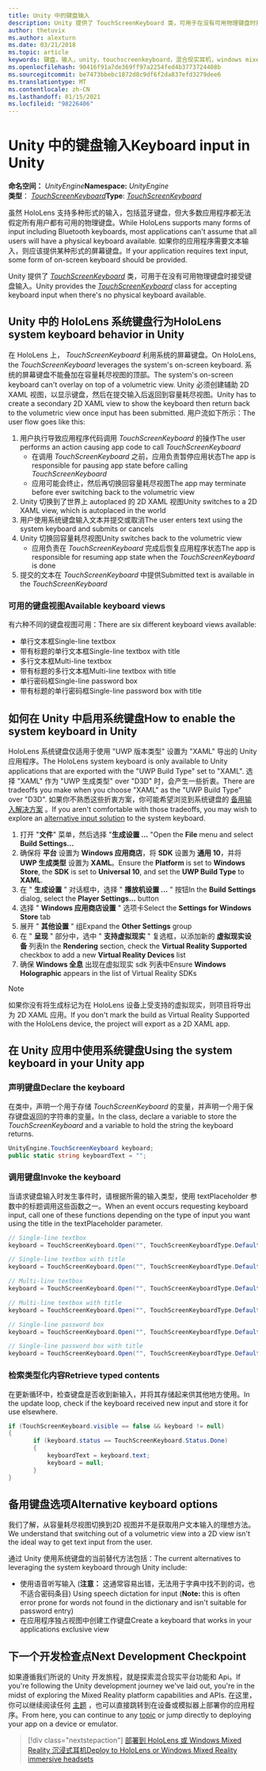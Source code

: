 ```yaml
---
title: Unity 中的键盘输入
description: Unity 提供了 TouchScreenKeyboard 类，可用于在没有可用物理键盘时接受键盘输入。
author: thetuvix
ms.author: alexturn
ms.date: 03/21/2018
ms.topic: article
keywords: 键盘，输入，unity，touchscreenkeyboard，混合现实耳机，windows mixed reality 耳机，虚拟现实耳机
ms.openlocfilehash: 90416f91a7de369ff97a2254fed4b3773724408b
ms.sourcegitcommit: be7473bbebc1872d8c9df6f2da837efd3279dee6
ms.translationtype: MT
ms.contentlocale: zh-CN
ms.lasthandoff: 01/15/2021
ms.locfileid: "98226406"
---
```

# <a name="keyboard-input-in-unity"></a><span data-ttu-id="4b263-104">Unity 中的键盘输入</span><span class="sxs-lookup"><span data-stu-id="4b263-104">Keyboard input in Unity</span></span>

<span data-ttu-id="4b263-105">**命名空间：** *UnityEngine*</span><span class="sxs-lookup"><span data-stu-id="4b263-105">**Namespace:** *UnityEngine*</span></span><br>
 <span data-ttu-id="4b263-106">**类型**： *[TouchScreenKeyboard](https://docs.unity3d.com/ScriptReference/TouchScreenKeyboard.html)*</span><span class="sxs-lookup"><span data-stu-id="4b263-106">**Type**: *[TouchScreenKeyboard](https://docs.unity3d.com/ScriptReference/TouchScreenKeyboard.html)*</span></span>

<span data-ttu-id="4b263-107">虽然 HoloLens 支持多种形式的输入，包括蓝牙键盘，但大多数应用程序都无法假定所有用户都有可用的物理键盘。</span><span class="sxs-lookup"><span data-stu-id="4b263-107">While HoloLens supports many forms of input including Bluetooth keyboards, most applications can't assume that all users will have a physical keyboard available.</span></span> <span data-ttu-id="4b263-108">如果你的应用程序需要文本输入，则应该提供某种形式的屏幕键盘。</span><span class="sxs-lookup"><span data-stu-id="4b263-108">If your application requires text input, some form of on-screen keyboard should be provided.</span></span>

<span data-ttu-id="4b263-109">Unity 提供了 *[TouchScreenKeyboard](https://docs.unity3d.com/ScriptReference/TouchScreenKeyboard.html)* 类，可用于在没有可用物理键盘时接受键盘输入。</span><span class="sxs-lookup"><span data-stu-id="4b263-109">Unity provides the *[TouchScreenKeyboard](https://docs.unity3d.com/ScriptReference/TouchScreenKeyboard.html)* class for accepting keyboard input when there's no physical keyboard available.</span></span>

## <a name="hololens-system-keyboard-behavior-in-unity"></a><span data-ttu-id="4b263-110">Unity 中的 HoloLens 系统键盘行为</span><span class="sxs-lookup"><span data-stu-id="4b263-110">HoloLens system keyboard behavior in Unity</span></span>

<span data-ttu-id="4b263-111">在 HoloLens 上， *TouchScreenKeyboard* 利用系统的屏幕键盘。</span><span class="sxs-lookup"><span data-stu-id="4b263-111">On HoloLens, the *TouchScreenKeyboard* leverages the system's on-screen keyboard.</span></span> <span data-ttu-id="4b263-112">系统的屏幕键盘不能叠加在容量耗尽视图的顶部。</span><span class="sxs-lookup"><span data-stu-id="4b263-112">The system's on-screen keyboard can't overlay on top of a volumetric view.</span></span> <span data-ttu-id="4b263-113">Unity 必须创建辅助 2D XAML 视图，以显示键盘，然后在提交输入后返回到容量耗尽视图。</span><span class="sxs-lookup"><span data-stu-id="4b263-113">Unity has to create a secondary 2D XAML view to show the keyboard then return back to the volumetric view once input has been submitted.</span></span> <span data-ttu-id="4b263-114">用户流如下所示：</span><span class="sxs-lookup"><span data-stu-id="4b263-114">The user flow goes like this:</span></span>
1. <span data-ttu-id="4b263-115">用户执行导致应用程序代码调用 *TouchScreenKeyboard* 的操作</span><span class="sxs-lookup"><span data-stu-id="4b263-115">The user performs an action causing app code to call *TouchScreenKeyboard*</span></span>
    * <span data-ttu-id="4b263-116">在调用 *TouchScreenKeyboard* 之前，应用负责暂停应用状态</span><span class="sxs-lookup"><span data-stu-id="4b263-116">The app is responsible for pausing app state before calling *TouchScreenKeyboard*</span></span>
    * <span data-ttu-id="4b263-117">应用可能会终止，然后再切换回容量耗尽视图</span><span class="sxs-lookup"><span data-stu-id="4b263-117">The app may terminate before ever switching back to the volumetric view</span></span>
2. <span data-ttu-id="4b263-118">Unity 切换到了世界上 autoplaced 的 2D XAML 视图</span><span class="sxs-lookup"><span data-stu-id="4b263-118">Unity switches to a 2D XAML view, which is autoplaced in the world</span></span>
3. <span data-ttu-id="4b263-119">用户使用系统键盘输入文本并提交或取消</span><span class="sxs-lookup"><span data-stu-id="4b263-119">The user enters text using the system keyboard and submits or cancels</span></span>
4. <span data-ttu-id="4b263-120">Unity 切换回容量耗尽视图</span><span class="sxs-lookup"><span data-stu-id="4b263-120">Unity switches back to the volumetric view</span></span>
    * <span data-ttu-id="4b263-121">应用负责在 *TouchScreenKeyboard* 完成后恢复应用程序状态</span><span class="sxs-lookup"><span data-stu-id="4b263-121">The app is responsible for resuming app state when the *TouchScreenKeyboard* is done</span></span>
5. <span data-ttu-id="4b263-122">提交的文本在 *TouchScreenKeyboard* 中提供</span><span class="sxs-lookup"><span data-stu-id="4b263-122">Submitted text is available in the *TouchScreenKeyboard*</span></span>

### <a name="available-keyboard-views"></a><span data-ttu-id="4b263-123">可用的键盘视图</span><span class="sxs-lookup"><span data-stu-id="4b263-123">Available keyboard views</span></span>

<span data-ttu-id="4b263-124">有六种不同的键盘视图可用：</span><span class="sxs-lookup"><span data-stu-id="4b263-124">There are six different keyboard views available:</span></span>
* <span data-ttu-id="4b263-125">单行文本框</span><span class="sxs-lookup"><span data-stu-id="4b263-125">Single-line textbox</span></span>
* <span data-ttu-id="4b263-126">带有标题的单行文本框</span><span class="sxs-lookup"><span data-stu-id="4b263-126">Single-line textbox with title</span></span>
* <span data-ttu-id="4b263-127">多行文本框</span><span class="sxs-lookup"><span data-stu-id="4b263-127">Multi-line textbox</span></span>
* <span data-ttu-id="4b263-128">带有标题的多行文本框</span><span class="sxs-lookup"><span data-stu-id="4b263-128">Multi-line textbox with title</span></span>
* <span data-ttu-id="4b263-129">单行密码框</span><span class="sxs-lookup"><span data-stu-id="4b263-129">Single-line password box</span></span>
* <span data-ttu-id="4b263-130">带有标题的单行密码框</span><span class="sxs-lookup"><span data-stu-id="4b263-130">Single-line password box with title</span></span>

## <a name="how-to-enable-the-system-keyboard-in-unity"></a><span data-ttu-id="4b263-131">如何在 Unity 中启用系统键盘</span><span class="sxs-lookup"><span data-stu-id="4b263-131">How to enable the system keyboard in Unity</span></span>

<span data-ttu-id="4b263-132">HoloLens 系统键盘仅适用于使用 "UWP 版本类型" 设置为 "XAML" 导出的 Unity 应用程序。</span><span class="sxs-lookup"><span data-stu-id="4b263-132">The HoloLens system keyboard is only available to Unity applications that are exported with the "UWP Build Type" set to "XAML".</span></span> <span data-ttu-id="4b263-133">选择 "XAML" 作为 "UWP 生成类型" over "D3D" 时，会产生一些折衷。</span><span class="sxs-lookup"><span data-stu-id="4b263-133">There are tradeoffs you make when you choose "XAML" as the "UWP Build Type" over "D3D".</span></span> <span data-ttu-id="4b263-134">如果你不熟悉这些折衷方案，你可能希望浏览到系统键盘的 [备用输入解决方案](#alternative-keyboard-options) 。</span><span class="sxs-lookup"><span data-stu-id="4b263-134">If you aren't comfortable with those tradeoffs, you may wish to explore an [alternative input solution](#alternative-keyboard-options) to the system keyboard.</span></span>
1. <span data-ttu-id="4b263-135">打开 "**文件**" 菜单，然后选择 "**生成设置 ...** "</span><span class="sxs-lookup"><span data-stu-id="4b263-135">Open the **File** menu and select **Build Settings...**</span></span>
2. <span data-ttu-id="4b263-136">确保将 **平台** 设置为 **Windows 应用商店**，将 **SDK** 设置为 **通用 10**，并将 **UWP 生成类型** 设置为 **XAML**。</span><span class="sxs-lookup"><span data-stu-id="4b263-136">Ensure the **Platform** is set to **Windows Store**, the **SDK** is set to **Universal 10**, and set the **UWP Build Type** to **XAML**.</span></span>
3. <span data-ttu-id="4b263-137">在 " **生成设置** " 对话框中，选择 " **播放机设置 ...** " 按钮</span><span class="sxs-lookup"><span data-stu-id="4b263-137">In the **Build Settings** dialog, select the **Player Settings...** button</span></span>
4. <span data-ttu-id="4b263-138">选择 " **Windows 应用商店设置** " 选项卡</span><span class="sxs-lookup"><span data-stu-id="4b263-138">Select the **Settings for Windows Store** tab</span></span>
5. <span data-ttu-id="4b263-139">展开 " **其他设置** " 组</span><span class="sxs-lookup"><span data-stu-id="4b263-139">Expand the **Other Settings** group</span></span>
6. <span data-ttu-id="4b263-140">在 " **呈现** " 部分中，选中 " **支持虚拟现实** " 复选框，以添加新的 **虚拟现实设备** 列表</span><span class="sxs-lookup"><span data-stu-id="4b263-140">In the **Rendering** section, check the **Virtual Reality Supported** checkbox to add a new **Virtual Reality Devices** list</span></span>
7. <span data-ttu-id="4b263-141">确保 **Windows 全息** 出现在虚拟现实 sdk 列表中</span><span class="sxs-lookup"><span data-stu-id="4b263-141">Ensure **Windows Holographic** appears in the list of Virtual Reality SDKs</span></span>

>[!NOTE]
><span data-ttu-id="4b263-142">如果你没有将生成标记为在 HoloLens 设备上受支持的虚拟现实，则项目将导出为 2D XAML 应用。</span><span class="sxs-lookup"><span data-stu-id="4b263-142">If you don't mark the build as Virtual Reality Supported with the HoloLens device, the project will export as a 2D XAML app.</span></span>

## <a name="using-the-system-keyboard-in-your-unity-app"></a><span data-ttu-id="4b263-143">在 Unity 应用中使用系统键盘</span><span class="sxs-lookup"><span data-stu-id="4b263-143">Using the system keyboard in your Unity app</span></span>

### <a name="declare-the-keyboard"></a><span data-ttu-id="4b263-144">声明键盘</span><span class="sxs-lookup"><span data-stu-id="4b263-144">Declare the keyboard</span></span>

<span data-ttu-id="4b263-145">在类中，声明一个用于存储 *TouchScreenKeyboard* 的变量，并声明一个用于保存键盘返回的字符串的变量。</span><span class="sxs-lookup"><span data-stu-id="4b263-145">In the class, declare a variable to store the *TouchScreenKeyboard* and a variable to hold the string the keyboard returns.</span></span>

```cs
UnityEngine.TouchScreenKeyboard keyboard;
public static string keyboardText = "";
```

### <a name="invoke-the-keyboard"></a><span data-ttu-id="4b263-146">调用键盘</span><span class="sxs-lookup"><span data-stu-id="4b263-146">Invoke the keyboard</span></span>

<span data-ttu-id="4b263-147">当请求键盘输入时发生事件时，请根据所需的输入类型，使用 textPlaceholder 参数中的标题调用这些函数之一。</span><span class="sxs-lookup"><span data-stu-id="4b263-147">When an event occurs requesting keyboard input, call one of these functions depending on the type of input you want using the title in the textPlaceholder parameter.</span></span>

```cs
// Single-line textbox
keyboard = TouchScreenKeyboard.Open("", TouchScreenKeyboardType.Default, false, false, false, false);

// Single-line textbox with title
keyboard = TouchScreenKeyboard.Open("", TouchScreenKeyboardType.Default, false, false, false, false, "Single-line title");

// Multi-line textbox
keyboard = TouchScreenKeyboard.Open("", TouchScreenKeyboardType.Default, false, true, false, false);

// Multi-line textbox with title
keyboard = TouchScreenKeyboard.Open("", TouchScreenKeyboardType.Default, false, true, false, false, "Multi-line Title");

// Single-line password box
keyboard = TouchScreenKeyboard.Open("", TouchScreenKeyboardType.Default, false, false, true, false);

// Single-line password box with title
keyboard = TouchScreenKeyboard.Open("", TouchScreenKeyboardType.Default, false, false, true, false, "Secure Single-line Title");
```

### <a name="retrieve-typed-contents"></a><span data-ttu-id="4b263-148">检索类型化内容</span><span class="sxs-lookup"><span data-stu-id="4b263-148">Retrieve typed contents</span></span>

<span data-ttu-id="4b263-149">在更新循环中，检查键盘是否收到新输入，并将其存储起来供其他地方使用。</span><span class="sxs-lookup"><span data-stu-id="4b263-149">In the update loop, check if the keyboard received new input and store it for use elsewhere.</span></span>

```cs
if (TouchScreenKeyboard.visible == false && keyboard != null)
{
       if (keyboard.status == TouchScreenKeyboard.Status.Done)
       {
           keyboardText = keyboard.text;
           keyboard = null;
       }
}
```

## <a name="alternative-keyboard-options"></a><span data-ttu-id="4b263-150">备用键盘选项</span><span class="sxs-lookup"><span data-stu-id="4b263-150">Alternative keyboard options</span></span>

<span data-ttu-id="4b263-151">我们了解，从容量耗尽视图切换到2D 视图并不是获取用户文本输入的理想方法。</span><span class="sxs-lookup"><span data-stu-id="4b263-151">We understand that switching out of a volumetric view into a 2D view isn't the ideal way to get text input from the user.</span></span>

<span data-ttu-id="4b263-152">通过 Unity 使用系统键盘的当前替代方法包括：</span><span class="sxs-lookup"><span data-stu-id="4b263-152">The current alternatives to leveraging the system keyboard through Unity include:</span></span>
* <span data-ttu-id="4b263-153">使用语音听写输入 (<b>注意：</b> 这通常容易出错，无法用于字典中找不到的词，也不适合密码条目) </span><span class="sxs-lookup"><span data-stu-id="4b263-153">Using speech dictation for input (<b>Note:</b> this is often error prone for words not found in the dictionary and isn't suitable for password entry)</span></span>
* <span data-ttu-id="4b263-154">在应用程序独占视图中创建工作键盘</span><span class="sxs-lookup"><span data-stu-id="4b263-154">Create a keyboard that works in your applications exclusive view</span></span>

## <a name="next-development-checkpoint"></a><span data-ttu-id="4b263-155">下一个开发检查点</span><span class="sxs-lookup"><span data-stu-id="4b263-155">Next Development Checkpoint</span></span>

<span data-ttu-id="4b263-156">如果遵循我们所说的 Unity 开发旅程，就是探索混合现实平台功能和 Api。</span><span class="sxs-lookup"><span data-stu-id="4b263-156">If you're following the Unity development journey we've laid out, you're in the midst of exploring the Mixed Reality platform capabilities and APIs.</span></span> <span data-ttu-id="4b263-157">在这里，你可以继续阅读任何 [主题](unity-development-overview.md#3-advanced-features) ，也可以直接跳转到在设备或模拟器上部署你的应用程序。</span><span class="sxs-lookup"><span data-stu-id="4b263-157">From here, you can continue to any [topic](unity-development-overview.md#3-advanced-features) or jump directly to deploying your app on a device or emulator.</span></span>

> [!div class="nextstepaction"]
> [<span data-ttu-id="4b263-158">部署到 HoloLens 或 Windows Mixed Reality 沉浸式耳机</span><span class="sxs-lookup"><span data-stu-id="4b263-158">Deploy to HoloLens or Windows Mixed Reality immersive headsets</span></span>](../platform-capabilities-and-apis/using-visual-studio.md)
